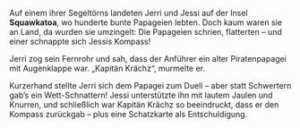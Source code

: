 Auf einem ihrer Segeltörns landeten Jerri und Jessi auf der Insel **Squawkatoa**, wo hunderte bunte Papageien lebten. Doch kaum waren sie an Land, da wurden sie umzingelt: Die Papageien schrien, flatterten – und einer schnappte sich Jessis Kompass!

Jerri zog sein Fernrohr und sah, dass der Anführer ein alter Piratenpapagei mit Augenklappe war. „Kapitän Krächz“, murmelte er.

Kurzerhand stellte Jerri sich dem Papagei zum Duell – aber statt Schwertern gab’s ein Wett-Schnattern! Jessi unterstützte ihn mit lautem Jaulen und Knurren, und schließlich war Kapitän Krächz so beeindruckt, dass er den Kompass zurückgab – plus eine Schatzkarte als Entschuldigung.
